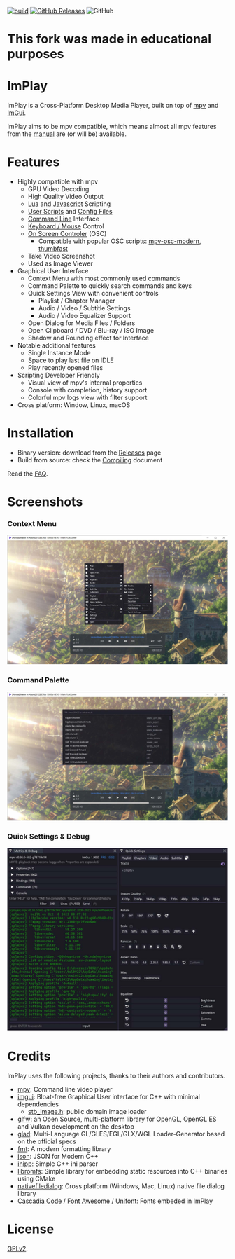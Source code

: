 [![build](https://github.com/tsl0922/ImPlay/actions/workflows/build.yml/badge.svg)](https://github.com/tsl0922/ImPlay/actions/workflows/build.yml)
[![GitHub Releases](https://img.shields.io/github/downloads/tsl0922/ImPlay/total)](https://github.com/tsl0922/ImPlay/releases)
![GitHub](https://img.shields.io/github/license/tsl0922/ImPlay)

# This fork was made in educational purposes

# ImPlay

ImPlay is a Cross-Platform Desktop Media Player, built on top of [mpv](https://mpv.io) and [ImGui](https://github.com/ocornut/imgui).

ImPlay aims to be mpv compatible, which means almost all mpv features from the [manual](https://mpv.io/manual) are (or will be) available.

# Features

- Highly compatible with mpv
  - GPU Video Decoding
  - High Quality Video Output
  - [Lua](https://mpv.io/manual/stable/#lua-scripting) and [Javascript](https://mpv.io/manual/stable/#javascript) Scripting
  - [User Scripts](https://github.com/mpv-player/mpv/wiki/User-Scripts) and [Config Files](https://mpv.io/manual/stable/#configuration-files)
  - [Command Line](https://mpv.io/manual/stable/#usage) Interface
  - [Keyboard / Mouse](https://mpv.io/manual/stable/#interactive-control) Control
  - [On Screen Controler](https://mpv.io/manual/stable/#on-screen-controller) (OSC)
    - Compatible with popular OSC scripts: [mpv-osc-modern](https://github.com/maoiscat/mpv-osc-modern), [thumbfast](https://github.com/po5/thumbfast)
  - Take Video Screenshot
  - Used as Image Viewer
- Graphical User Interface
  - Context Menu with most commonly used commands
  - Command Palette to quickly search commands and keys
  - Quick Settings View with convenient controls
    - Playlist / Chapter Manager
    - Audio / Video / Subtitle Settings
    - Audio / Video Equalizer Support
  - Open Dialog for Media Files / Folders
  - Open Clipboard / DVD / Blu-ray / ISO Image
  - Shadow and Rounding effect for Interface
- Notable additional features
  - Single Instance Mode
  - Space to play last file on IDLE
  - Play recently opened files
- Scripting Developer Friendly
  - Visual view of mpv's internal properties
  - Console with completion, history support
  - Colorful mpv logs view with filter support
- Cross platform: Window, Linux, macOS

# Installation

- Binary version: download from the [Releases](https://github.com/tsl0922/ImPlay/releases) page
- Build from source: check the [Compiling](https://github.com/tsl0922/ImPlay/wiki/Compiling) document

Read the [FAQ](https://github.com/tsl0922/ImPlay/wiki/FAQ).

# Screenshots
### Context Menu

![screenshot](screenshot/1.jpg)

### Command Palette

![screenshot](screenshot/2.jpg)

### Quick Settings & Debug

![screenshot](screenshot/3.jpg)

# Credits

ImPlay uses the following projects, thanks to their authors and contributors.

- [mpv](https://mpv.io): Command line video player
- [imgui](https://github.com/ocornut/imgui): Bloat-free Graphical User interface for C++ with minimal dependencies
  - [stb_image.h](https://github.com/nothings/stb/blob/master/stb_image.h): public domain image loader
- [glfw](https://www.glfw.org): an Open Source, multi-platform library for OpenGL, OpenGL ES and Vulkan development on the desktop
- [glad](https://glad.dav1d.de): Multi-Language GL/GLES/EGL/GLX/WGL Loader-Generator based on the official specs
- [fmt](https://fmt.dev): A modern formatting library
- [json](https://json.nlohmann.me): JSON for Modern C++
- [inipp](https://github.com/mcmtroffaes/inipp): Simple C++ ini parser
- [libromfs](https://github.com/WerWolv/libromfs): Simple library for embedding static resources into C++ binaries using CMake
- [nativefiledialog](https://github.com/btzy/nativefiledialog-extended): Cross platform (Windows, Mac, Linux) native file dialog library
- [Cascadia Code](https://github.com/microsoft/cascadia-code) / [Font Awesome](https://fontawesome.com) / [Unifont](https://unifoundry.com/unifont.html): Fonts embeded in ImPlay

# License

[GPLv2](LICENSE.txt).
